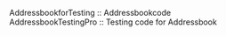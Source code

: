 AddressbookforTesting :: Addressbookcode<br>
AddressbookTestingPro :: Testing code for Addressbook<br>
